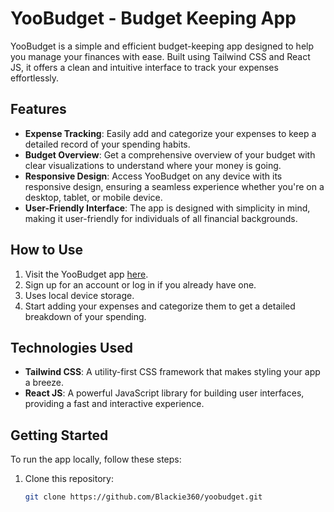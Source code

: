 # YooBudget - Budget Keeping App

YooBudget is a simple and efficient budget-keeping app designed to help you manage your finances with ease. Built using Tailwind CSS and React JS, it offers a clean and intuitive interface to track your expenses effortlessly.

## Features

- **Expense Tracking**: Easily add and categorize your expenses to keep a detailed record of your spending habits.
- **Budget Overview**: Get a comprehensive overview of your budget with clear visualizations to understand where your money is going.
- **Responsive Design**: Access YooBudget on any device with its responsive design, ensuring a seamless experience whether you're on a desktop, tablet, or mobile device.
- **User-Friendly Interface**: The app is designed with simplicity in mind, making it user-friendly for individuals of all financial backgrounds.

## How to Use

1. Visit the YooBudget app [here](https://yoobudget.vercel.app/).
2. Sign up for an account or log in if you already have one.
3. Uses local device storage.
4. Start adding your expenses and categorize them to get a detailed breakdown of your spending.

## Technologies Used

- **Tailwind CSS**: A utility-first CSS framework that makes styling your app a breeze.
- **React JS**: A powerful JavaScript library for building user interfaces, providing a fast and interactive experience.

## Getting Started

To run the app locally, follow these steps:

1. Clone this repository:
   ```bash
   git clone https://github.com/Blackie360/yoobudget.git
